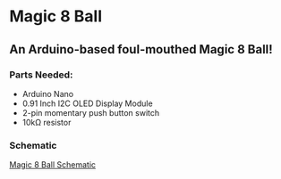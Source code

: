 # Magic 8 Ball

## An Arduino-based foul-mouthed Magic 8 Ball!

### Parts Needed:
- Arduino Nano
- 0.91 Inch I2C OLED Display Module
- 2-pin momentary push button switch
- 10kΩ resistor

### Schematic
[Magic 8 Ball Schematic](/hardware/schematic.png)
